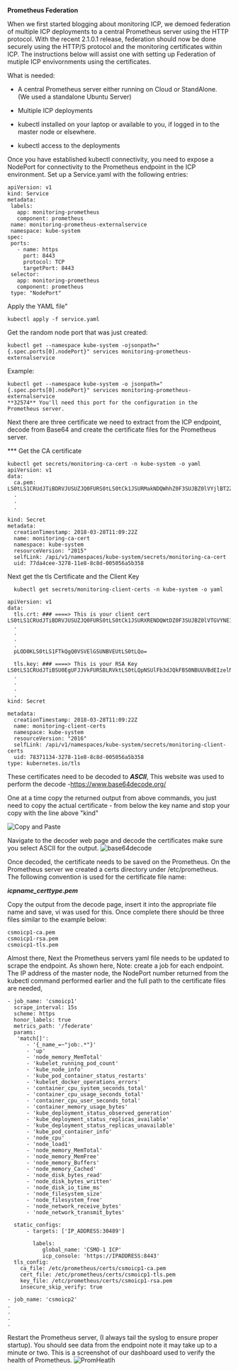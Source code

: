 **Prometheus Federation**

When we first started blogging about monitoring ICP, we demoed federation of multiple ICP deployments to a central Prometheus server using the HTTP protocol. With the recent 2.1.0.1 release, federation should now be done securely using the HTTP/S protocol and the monitoring certificates within ICP. The instructions below will assist one with setting up Federation of mutiple ICP envivornments using the certificates. 

What is needed:

+ A central Prometheus server either running on Cloud or StandAlone.   
(We used a standalone Ubuntu Server)

+ Multiple ICP deployments

+ kubectl installed on your laptop or available to you, if logged in to the master node or elsewhere.

+ kubectl access to the deployments

Once you have established kubectl connectivity, you need to expose a NodePort for connectivity to the Prometheus endpoint in the ICP environment.  Set up a Service.yaml with the following entries:

```
apiVersion: v1
kind: Service
metadata:
 labels:
   app: monitoring-prometheus
   component: prometheus
 name: monitoring-prometheus-externalservice
 namespace: kube-system
spec:
 ports:
   - name: https
     port: 8443
     protocol: TCP
     targetPort: 8443
 selector:
   app: monitoring-prometheus
   component: prometheus
 type: "NodePort"
```

 Apply the YAML file"
```
kubectl apply -f service.yaml
```
Get the random node port that was just created:
```
kubectl get --namespace kube-system -ojsonpath="{.spec.ports[0].nodePort}" services monitoring-prometheus-externalservice
```
Example:
```
kubectl get --namespace kube-system -o jsonpath="{.spec.ports[0].nodePort}" services monitoring-prometheus-externalservice
**32574** You'll need this port for the configuration in the Prometheus server.
```

Next there are three certificate we need to extract from the ICP endpoint, decode from Base64 and create the certificate files for the Prometheus server.

*** Get the CA certificate
```
kubectl get secrets/monitoring-ca-cert -n kube-system -o yaml
apiVersion: v1
data:
  ca.pem: LS0tLS1CRUdJTiBDRVJUSUZJQ0FURS0tLS0tCk1JSURMakNDQWhhZ0F3SUJBZ0lVYjlBT2ZSdnVFbFd2SWMvNDB4THh2RkxlNjQ0d0RRWUpLb1pJaHZjTkFRRUwKQlFBd0hURWJNQmtHQTFVRUF4TVNiVzl1YVhSdmNtbHVaeTF6WlhKMmFXTmxNQjRYRFRFNE1ETXlPREV3TlRFdwpNRm9YRFRJek1ETXlOekV3TlRFd01Gb3dIVEViTUJrR0ExVUVBeE1TYlc5dWFY
  .
  .
  .

kind: Secret
metadata:
  creationTimestamp: 2018-03-28T11:09:22Z
  name: monitoring-ca-cert
  namespace: kube-system
  resourceVersion: "2015"
  selfLink: /api/v1/namespaces/kube-system/secrets/monitoring-ca-cert
  uid: 77da4cee-3278-11e8-8c8d-005056a5b358
  ```

  Next  get the tls Certificate and the Client Key
```
  kubectl get secrets/monitoring-client-certs -n kube-system -o yaml

apiVersion: v1
data:
  tls.crt: ### ====> This is your client cert LS0tLS1CRUdJTiBDRVJUSUZJQ0FURS0tLS0tCk1JSURXRENDQWtDZ0F3SUJBZ0lVTGVYNE1RVGtXTDc4V1B2WHpySXhWSGs0R1dnd0RRWUpLb1pJaHZjTkFRRUwKQlFBd0hURWJNQmtHQTFVRUF4TVNiVzl1YVhSdmNtbHVaeTF6WlhKMmFXTmxNQ0FYRFRFNE1ETXlPREV3TlR.
  .
  .
  .
  .
  pLOD0KLS0tLS1FTkQgQ0VSVElGSUNBVEUtLS0tLQo=

  tls.key: ### ====> This is your RSA Key LS0tLS1CRUdJTiBSU0EgUFJJVkFURSBLRVktLS0tLQpNSUlFb3dJQkFBS0NBUUVBdEIzelNrYTdraDRDaVExKzBTVXk5NFc1QSs3L1RXM3dTVElSRXM2U3pTMlFlbC9zCmJZNDcrdXcxeDNXWjgzQVJqME5jT2xxNlgvK1Rkd3EyZmRER05LdHhyZ2dGY2VYUGNKM2oySFhBTG1hRDQ3bkkKSEZWUkdFN3YwNlpoZjREbHdUNTFKY0F3ZjhXM0xHWlFmYmdKZlRKV2t0dUpWQ25jS3V5QWFqSWNVZkJqMXpGbQp4VWZqTHJ4N3BoeXQzSHdtYW1TUVdaSTk0RDk4SXNIM0VsUXM5QkR1azU1VVNpT1VFelQwMDd3d0ZXeVRqbGJOClE4dTBXZFBmSmRoVVlFaS9XV2VPVmRBcGNBSUdRa0xCWVVBTjVqMGg5TUxvRzMzemt1MFpMb3hXVkd0YjV2TUcKeEJTdHl
  .
  .
  .
  .
kind: Secret

metadata:
  creationTimestamp: 2018-03-28T11:09:22Z
  name: monitoring-client-certs
  namespace: kube-system
  resourceVersion: "2016"
  selfLink: /api/v1/namespaces/kube-system/secrets/monitoring-client-certs
  uid: 78371134-3278-11e8-8c8d-005056a5b358
type: kubernetes.io/tls
```
These certificates need to be decoded to ***ASCII***, This website was used to perform the decode -https://www.base64decode.org/

 One at a time copy the returned output from above commands, you just need to copy the actual certificate - from below the key name and stop your copy with the line above "kind"

![Copy and Paste](/images/certSelect.png)

Navigate to the decoder web page and decode the certificates make sure you select ASCII for the output.
![base64decode](/images/decodeExample.png)

Once decoded, the certificate needs to be saved on the Prometheus. On the Prometheus server we created a certs directory under /etc/prometheus. The following convention is used for the certificate file name:

***icpname_certtype.pem***

Copy the output from the decode page, insert it into the appropriate file name and save, vi was used for this. Once complete there should be three files similar to the example below:
```
csmoicp1-ca.pem  
csmoicp1-rsa.pem  
csmoicp1-tls.pem
```
Almost there, Next the Prometheus servers yaml file needs to be updated to scrape the endpoint. As shown here, Note: create a job for each endpoint. The IP address of the master node, the NodePort number returned from the kubectl command performed earlier and the full path to the certificate files are needed, 


```
- job_name: 'csmoicp1'
  scrape_interval: 15s
  scheme: https
  honor_labels: true
  metrics_path: '/federate'
  params:
   'match[]':
      - '{_name_=~"job:.*"}'
      - 'up'
      - 'node_memory_MemTotal'
      - 'kubelet_running_pod_count'
      - 'kube_node_info'
      - 'kube_pod_container_status_restarts'
      - 'kubelet_docker_operations_errors'
      - 'container_cpu_system_seconds_total'
      - 'container_cpu_usage_seconds_total'
      - 'container_cpu_user_seconds_total'
      - 'container_memory_usage_bytes'
      - 'kube_deployment_status_observed_generation'
      - 'kube_deployment_status_replicas_available'
      - 'kube_deployment_status_replicas_unavailable'
      - 'kube_pod_container_info'
      - 'node_cpu'
      - 'node_load1'
      - 'node_memory_MemTotal'
      - 'node_memory_MemFree'
      - 'node_memory_Buffers'
      - 'node_memory_Cached'
      - 'node_disk_bytes_read'
      - 'node_disk_bytes_written'
      - 'node_disk_io_time_ms'
      - 'node_filesystem_size'
      - 'node_filesystem_free'
      - 'node_network_receive_bytes'
      - 'node_network_transmit_bytes'

  static_configs:
      - targets: ['IP_ADDRESS:30489']

        labels:
           global_name: 'CSMO-1 ICP'   
           icp_console: 'https://IPADDRESS:8443'
  tls_config:
    ca_file: /etc/prometheus/certs/csmoicp1-ca.pem
    cert_file: /etc/prometheus/certs/csmoicp1-tls.pem
    key_file: /etc/prometheus/certs/csmoicp1-rsa.pem
    insecure_skip_verify: true

- job_name: 'csmoicp2'
.
.
.
.
```
Restart the Prometheus server, (I always tail the syslog to ensure proper startup).
You should see data from the endpoint note it may take up to a minute or two.
This is a screenshot of our dashboard used to verify the health of Prometheus.
![PromHeatlh](/images/PromHealth.png)


